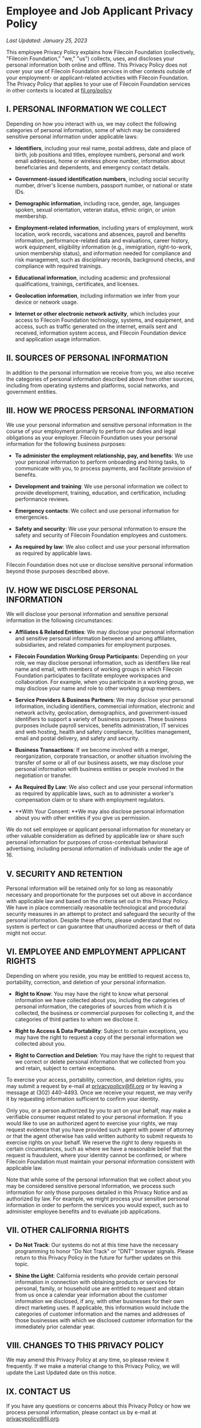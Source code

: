# Employee and Job Applicant Privacy Policy

_Last Updated: January 25, 2023_

This employee Privacy Policy explains how Filecoin Foundation  (collectively, "Filecoin Foundation," "we," "us") collects, uses, and discloses your personal information both online and offline. This Privacy Policy does not cover your use of Filecoin Foundation services in other contexts outside of your employment- or applicant-related activities with Filecoin Foundation. The Privacy Policy that applies to your use of Filecoin Foundation services in other contexts is located at [fil.org/policy](https://fil.org/policy)

## I. PERSONAL INFORMATION WE COLLECT

Depending on how you interact with us, we may collect the following categories of personal information, some of which may be considered sensitive personal information under applicable laws:

- **Identifiers**, including your real name, postal address, date and place of birth, job positions and titles, employee numbers, personal and work email addresses, home or wireless phone number, information about beneficiaries and dependents, and emergency contact details.

- **Government-issued identification numbers**, including social security number, driver's license numbers, passport number, or national or state IDs.

- **Demographic information**, including race, gender, age, languages spoken, sexual orientation, veteran status, ethnic origin, or union membership.

- **Employment-related information**, including years of employment, work location, work records, vacations and absences, payroll and benefits information, performance-related data and evaluations, career history, work equipment, eligibility information (e.g., immigration, right-to-work, union membership status), and information needed for compliance and risk management, such as disciplinary records, background checks, and compliance with required trainings.

- **Educational information**, including academic and professional qualifications, trainings, certificates, and licenses.

- **Geolocation information**, including information we infer from your device or network usage.

- **Internet or other electronic network activity**, which includes your access to Filecoin Foundation technology, systems, and equipment, and access, such as traffic generated on the internet, emails sent and received, information system access, and Filecoin Foundation device and application usage information.

## II. SOURCES OF PERSONAL INFORMATION

In addition to the personal information we receive from you, we also receive the categories of personal information described above from other sources, including from operating systems and platforms, social networks, and government entities.

## III. HOW WE PROCESS PERSONAL INFORMATION

We use your personal information and sensitive personal information in the course of your employment primarily to perform our duties and legal obligations as your employer. Filecoin Foundation uses your personal information for the following business purposes:

- **To administer the employment relationship, pay, and benefits**: We use your personal information to perform onboarding and hiring tasks, to communicate with you, to process payments, and facilitate provision of benefits.

- **Development and training**: We use personal information we collect to provide development, training, education, and certification, including performance reviews.

- **Emergency contacts**: We collect and use personal information for emergencies.

- **Safety and security**: We use your personal information to ensure the safety and security of Filecoin Foundation employees and customers.

- **As required by law**: We also collect and use your personal information as required by applicable laws.

Filecoin Foundation does not use or disclose sensitive personal information beyond those purposes described above.

## IV. HOW WE DISCLOSE PERSONAL INFORMATION

We will disclose your personal information and sensitive personal information in the following circumstances:

- **Affiliates & Related Entities**: We may disclose your personal information and sensitive personal information between and among affiliates, subsidiaries, and related companies for employment purposes.

- **Filecoin Foundation Working Group Participants:** Depending on your role, we may disclose personal information, such as identifiers like real name and email, with members of working groups in which Filecoin Foundation participates to facilitate employee workspaces and collaboration. For example, when you participate in a working group, we may disclose your name and role to other working group members.

- **Service Providers & Business Partners**: We may disclose your personal information, including identifiers, commercial information, electronic and network activity, geolocation, demographics, and government-issued identifiers to support a variety of business purposes. These business purposes include payroll services, benefits administration, IT services and web hosting, health and safety compliance, facilities management, email and postal delivery, and safety and security.

- **Business Transactions**: If we become involved with a merger, reorganization, corporate transaction, or another situation involving the transfer of some or all of our business assets, we may disclose your personal information with business entities or people involved in the negotiation or transfer.

- **As Required By Law**: We also collect and use your personal information as required by applicable laws, such as to administer a worker's compensation claim or to share with employment regulators.

- **With Your Consent: **We may also disclose personal information about you with other entities if you give us permission.

We do not sell employee or applicant personal information for monetary or other valuable consideration as defined by applicable law or share such personal information for purposes of cross-contextual behavioral advertising, including personal information of individuals under the age of 16.

## V. SECURITY AND RETENTION

Personal information will be retained only for so long as reasonably necessary and proportionate for the purposes set out above in accordance with applicable law and based on the criteria set out in this Privacy Policy. We have in place commercially reasonable technological and procedural security measures in an attempt to protect and safeguard the security of the personal information. Despite these efforts, please understand that no system is perfect or can guarantee that unauthorized access or theft of data might not occur.

## VI. EMPLOYEE AND EMPLOYMENT APPLICANT RIGHTS

Depending on where you reside, you may be entitled to request access to, portability, correction, and deletion of your personal information.

- **Right to Know**: You may have the right to know what personal information we have collected about you, including the categories of personal information, the categories of sources from which it is collected, the business or commercial purposes for collecting it, and the categories of third parties to whom we disclose it.

- **Right to Access & Data Portability**: Subject to certain exceptions, you may have the right to request a copy of the personal information we collected about you.

- **Right to Correction and Deletion**: You may have the right to request that we correct or delete personal information that we collected from you and retain, subject to certain exceptions.

To exercise your access, portability, correction, and deletion rights, you may submit a request by e-mail at privacypolicy@fil.org or by leaving a message at (302) 440-4493. Once we receive your request, we may verify it by requesting information sufficient to confirm your identity.

Only you, or a person authorized by you to act on your behalf, may make a verifiable consumer request related to your personal information. If you would like to use an authorized agent to exercise your rights, we may request evidence that you have provided such agent with power of attorney or that the agent otherwise has valid written authority to submit requests to exercise rights on your behalf. We reserve the right to deny requests in certain circumstances, such as where we have a reasonable belief that the request is fraudulent, where your identity cannot be confirmed, or where Filecoin Foundation must maintain your personal information consistent with applicable law.

Note that while some of the personal information that we collect about you may be considered sensitive personal information, we process such information for only those purposes detailed in this Privacy Notice and as authorized by law. For example, we might process your sensitive personal information in order to perform the services you would expect, such as to administer employee benefits and to evaluate job applications.

## VII. OTHER CALIFORNIA RIGHTS

- **Do Not Track**: Our systems do not at this time have the necessary programming to honor "Do Not Track" or "DNT" browser signals. Please return to this Privacy Policy in the future for further updates on this topic.

- **Shine the Light**: California residents who provide certain personal information in connection with obtaining products or services for personal, family, or household use are entitled to request and obtain from us once a calendar year information about the customer information we disclosed, if any, with other businesses for their own direct marketing uses. If applicable, this information would include the categories of customer information and the names and addresses of those businesses with which we disclosed customer information for the immediately prior calendar year.

## VIII. CHANGES TO THIS PRIVACY POLICY

We may amend this Privacy Policy at any time, so please review it frequently. If we make a material change to this Privacy Policy, we will update the Last Updated date on this notice.

## IX. CONTACT US

If you have any questions or concerns about this Privacy Policy or how we process personal information, please contact us by e-mail at [privacypolicy@fil.org](mailto:privacypolicy@fil.org).
